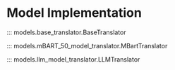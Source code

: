 # Model Implementation

::: models.base_translator.BaseTranslator

::: models.mBART_50_model_translator.MBartTranslator

::: models.llm_model_translator.LLMTranslator